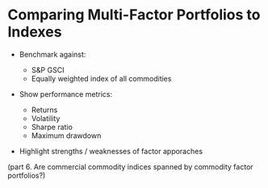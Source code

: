 # Comparing Multi-Factor Portfolios to Indexes 

- Benchmark against:
    - S&P GSCI
    - Equally weighted index of all commodities

- Show performance metrics:
    - Returns
    - Volatility
    - Sharpe ratio
    - Maximum drawdown

- Highlight strengths / weaknesses of factor apporaches

(part 6. Are commercial commodity indices spanned by commodity factor portfolios?)
